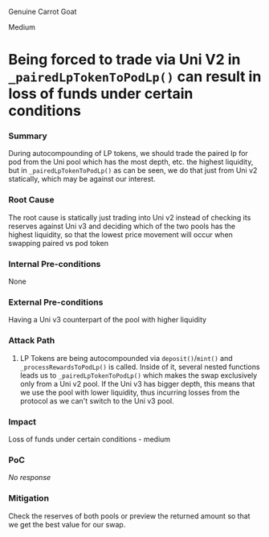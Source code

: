 Genuine Carrot Goat

Medium

# Being forced to trade via Uni V2 in `_pairedLpTokenToPodLp()` can result in loss of funds under certain conditions

### Summary

During autocompounding of LP tokens, we should trade the paired lp for pod from the Uni pool which has the most depth, etc. the highest liquidity, but in `_pairedLpTokenToPodLp()` as can be seen, we do that just from Uni v2 statically, which may be against our interest.

### Root Cause

The root cause is statically just trading into Uni v2 instead of checking its reserves against Uni v3 and deciding which of the two pools has the highest liquidity, so that the lowest price movement will occur when swapping paired vs pod token

### Internal Pre-conditions

None

### External Pre-conditions

Having a Uni v3 counterpart of the pool with higher liquidity

### Attack Path

1. LP Tokens are being autocompounded via `deposit()`/`mint()` and `_processRewardsToPodLp()` is called. Inside of it, several nested functions leads us to `_pairedLpTokenToPodLp()` which makes the swap exclusively only from a Uni v2 pool. If the Uni v3 has bigger depth, this means that we use the pool with lower liquidity, thus incurring losses from the protocol as we can't switch to the Uni v3 pool.

### Impact

Loss of funds under certain conditions - medium

### PoC

_No response_

### Mitigation

Check the reserves of both pools or preview the returned amount so that we get the best value for our swap.